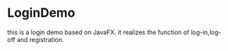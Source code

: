 # LoginDemo
  this is a login demo based on JavaFX.
  it realizes the function of log-in,log-off and registration.

